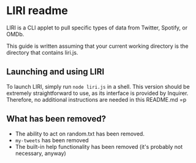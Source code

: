 LIRI readme
===========

LIRI is a CLI applet to pull specific types of data from Twitter, Spotify, or OMDb.

This guide is written assuming that your current working directory is the directory that contains liri.js.

Launching and using LIRI
------------------------

To launch LIRI, simply run `node liri.js` in a shell.  This version should be extremely straightforward to use, as its interface is provided by Inquirer.  Therefore, no additional instructions are needed in this README.md =p

What has been removed?
----------------------

- The ability to act on random.txt has been removed.
- `my-tweets` has been removed
- The built-in help functionality has been removed (it's probably not necessary, anyway)